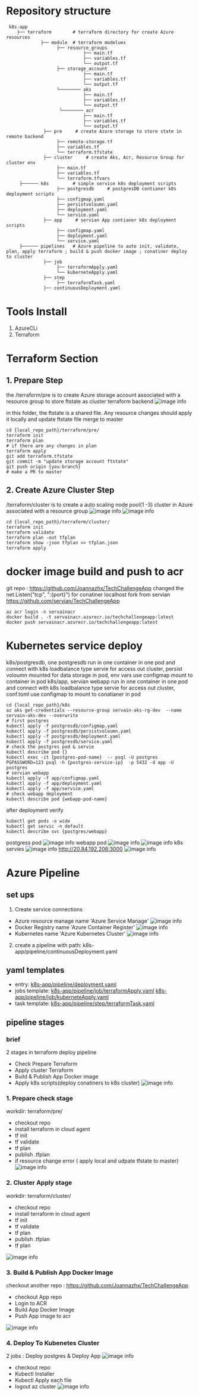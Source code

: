 # Repository structure
```
 k8s-app 
    ├── terraform        # terraform directory for create Azure resources
             ├── module  # terraform modelues
                   ├── resource_groups
                             ├── main.tf  
                             ├── variables.tf 
                             └── output.tf      
                   ├── storage_account
                             ├── main.tf  
                             ├── variables.tf 
                             └── output.tf      
                   └──────── aks 
                             ├── main.tf  
                             ├── variables.tf 
                             └── output.tf  
                    └──────── acr 
                             ├── main.tf  
                             ├── variables.tf 
                             └── output.tf 
              ├── pre     # create Azure storage to store state in remote backend 
                   ├── remote-storage.tf  
                   ├── variables.tf 
                   └── terraform.tfstate 
              ├── cluster     # create Aks, Acr, Resource Group for cluster env 
                   ├── main.tf  
                   ├── variables.tf 
                   └── terraform.tfvars 
     ├────── k8s         # simple service k8s deployment scripts 
     		       ├── postgresdb     # postgresDB contianer k8s deployment scripts
                   ├── configmap.yaml
                   ├── persistvoloumn.yaml
                   ├── deployment.yaml
                   └── service.yaml
              ├── app     # servian App contianer k8s deployment scripts
                   ├── configmap.yaml
                   ├── deployment.yaml
                   └── service.yaml
     ├────── pipelines   # Azure pipeline to auto init, validate, plan, apply terraform ; build & push docker image ; conatiner deploy to cluster
              ├── job  
                   ├── terraformApply.yaml
                   └── kuberneteApply.yaml
              ├── step  
                   ├── terraformTask.yaml
              ├── continuousDeployment.yaml
```
# Tools Install
1. AzureCLi
2. Terraform

# Terraform Section
## 1. Prepare Step
the /terraform/pre is to create Azure storage account associated with a resource group to store ftstate as cluster terraform backend
![image info](k8s-app/pics/storage_account.png)

in this folder, the ftstate is a shared file. Any resource changes should apply it locally and update ftstate file merge to master
```
cd {local_repo_path}/terraform/pre/
terraform init
terraform plan
# if there are any changes in plan
terraform apply
git add terraform.tfstate
git commit -m "update storage account ftstate"
git push origin {you-branch}
# make a PR to master
```

## 2. Create Azure Cluster Step
/terraform/cluster is to create a auto scaling node pool(1 -3) cluster in Azure associated with a resource group
![image info](k8s-app/pics/k8s_resource.png)
![image info](k8s-app/pics/acr.png)
```
cd {local_repo_path}/terraform/cluster/
terraform init
terraform validate
terraform plan -out tfplan
terraform show -json tfplan >> tfplan.json
terraform apply
```
# docker image build and push to acr
git repo : https://github.com/Joannazhx/TechChallengeApp
changed the net.Listen("tcp", ":{port}") for conatiner localhost 
fork from servian https://github.com/servian/TechChallengeApp
```
az acr login -n servainacr 
docker build . -t servainacr.azurecr.io/techchallengeapp:latest
docker push servainacr.azurecr.io/techchallengeapp:latest
```
# Kubernetes service deploy
k8s/postgresdb, one postgresdb run in one container in one pod and connect with k8s loadbalance type servie for access out cluster, persist voloumn mounted for data storage in pod, env vars use configmap mount to container in pod
k8s/app, servian webapp run in one container in one pod and connect with k8s loadbalance type servie for access out cluster, conf.toml use configmap to mount to conatianer in pod
```
cd {local_repo_path}/k8s
az aks get-credentials --resource-group servain-aks-rg-dev  --name servain-aks-dev --overwrite
# first postgres
kubectl apply -f postgresdb/configmap.yaml
kubectl apply -f postgresdb/persistvoloumn.yaml
kubectl apply -f postgresdb/deployment.yaml
kubectl apply -f postgresdb/service.yaml
# check the postgres pod & servie
kubectl describe pod {}
kubectl exec -it {postgres-pod-name}  -- psql -U postgres
PGPASSWORD=123 psql -h {postgres-service-ip}  -p 5432 -d app -U postgres
# servian webapp
kubectl apply -f app/configmap.yaml
kubectl apply -f app/deployment.yaml
kubectl apply -f app/service.yaml
# check webapp deployment
kubectl describe pod {webapp-pod-name}
```
after deployment verify
```
kubectl get pods -o wide
kubectl get servic -n default
kubectl describe svc {postgres/webapp}
```
postgress pod
![image info](k8s-app/pics/postgres_pod.png)
webapp pod
![image info](k8s-app/pics/webapp_pod_1.png)
![image info](k8s-app/pics/webapp_pod_2.png)
k8s servies
![image info](k8s-app/pics/pod_service.png)
http://20.84.192.206:3000
![image info](k8s-app/pics/webapp.png)
# Azure Pipeline
## set ups
1. Create service connections
 - Azure resource manage name 'Azure Service Manage'
  ![image info](k8s-app/pics/service_connection.png)
 - Docker Registry name 'Azure Container Register'
  ![image info](k8s-app/pics/acr_service_connection.png)
 - Kubernetes name 'Azure Kubernetes Cluster'
  ![image info](k8s-app/pics/aks_service_connection.png)
2. create a pipeline with path: k8s-app/pipeline/continuousDeployment.yaml
## yaml templates
   - entry: [k8s-app/pipeline/deployment.yaml](k8s-app/pipeline/continuousDeployment.yaml) 
   - jobs template:
      [k8s-app/pipeline/job/terraformApply.yaml](k8s-app/pipeline/job/terraformApply.yaml)
      [k8s-app/pipeline/job/kuberneteApply.yaml](k8s-app/pipeline/job/kuberneteApply.yaml)
   - task template: [k8s-app/pipeline/step/terraformTask.yaml](k8s-app/pipeline/step/terraformTask.yaml)
  
## pipeline stages
### brief
 2 stages in terraform deploy pipeline
  - Check Prepare Terraform
  - Apply cluster Terraform
  - Build & Publish App Docker image
  - Apply k8s scripts(deploy conatiners to k8s cluster)
![image info](k8s-app/pics/stages.png)
### 1. Prepare check stage
workdir: terraform/pre/
  - checkout repo
  -  install terraform in cloud agent 
  -  tf init 
  - tf validate
  - tf plan 
  -  publish .tfplan 
  -  if resource change error ( apply local and udpate tfstate to master)
![image info](k8s-app/pics/prepare_stage.png)
### 2. Cluster Apply stage
 workdir: terraform/cluster/
 - checkout repo
 - install terraform in cloud agent 
 - tf init 
 - tf validate
 - tf plan 
 - publish .tfplan 
 - tf plan 

![image info](k8s-app/pics/cluster_stage.png)
### 3. Build & Publish App Docker Image
 checkout another repo : https://github.com/Joannazhx/TechChallengeApp
 - checkout App repo
 - Login to ACR
 - Build App Docker Image 
 - Push App image to acr

![image info](k8s-app/pics/docker_stage.png)
### 4. Deploy To Kubenetes Cluster
 2 jobs : Deploy postgres & Deploy App
 ![image info](k8s-app/pics/k8s_stage_jobs.png)
 - checkout repo
 - Kubectl Installer
 - Kubectl Apply each file 
 - logout az cluster
![image info](k8s-app/pics/k8s_db.png)



